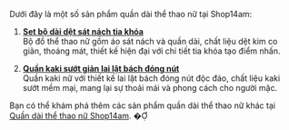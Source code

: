 Dưới đây là một số sản phẩm quần dài thể thao nữ tại Shop14am:

1. **[Set bộ dài dệt sát nách tia khóa](https://shop14am.com/san-pham/set-bo-dai-det-sat-nach-tia-khoa/)**  
   Bộ đồ thể thao nữ gồm áo sát nách và quần dài, chất liệu dệt kim co giãn, thoáng mát, thiết kế hiện đại với chi tiết tia khóa tạo điểm nhấn.

2. **[Quần kaki sướt giản lai lật bách đóng nút](https://shop14am.com/san-pham/quan-kaki-suot-gian-lai-lat-bach-dong-nut/)**  
   Quần kaki nữ với thiết kế lai lật bách đóng nút độc đáo, chất liệu kaki sướt mềm mại, mang lại sự thoải mái và phong cách cho người mặc.

Bạn có thể khám phá thêm các sản phẩm quần dài thể thao nữ khác tại [Quần dài thể thao nữ Shop14am](https://shop14am.com/bmt/do-the-thao-nu/quan-dai/). � 
